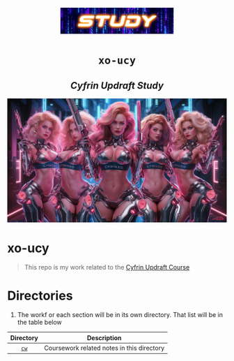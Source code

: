 <p align="center"><a href="https://x.com/xyizko" target="_blank" rel="noopener noreferrer"><img src="https://raw.githubusercontent.com/xyizko/xo-tagz/refs/heads/main/gfx/s.png"></a></p>

<h1 align="center"><code> xo-ucy </code></h1>
<h2 align="center"><i>Cyfrin Updraft Study</i></h2>

[![](./GFX/cyf.webp)](https://x.com/home)


# xo-ucy

> This repo is my work related to the [Cyfrin Updraft Course](https://www.cyfrin.io/updraft)

# Directories 

1. The workf or each section will be in its own directory. That list will be in the table below

Directory | Description 
:--: | :--:
[`cw`](./cw/) | Coursework related notes in this directory


